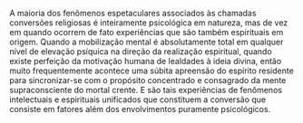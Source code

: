 ﻿A maioria dos fenômenos espetaculares associados às chamadas conversões religiosas é inteiramente psicológica em natureza, mas de vez em quando ocorrem de fato experiências que são também espirituais em origem. Quando a mobilização mental é absolutamente total em qualquer nível de elevação psíquica na direção da realização espiritual, quando existe perfeição da motivação humana de lealdades à ideia divina, então muito frequentemente acontece uma súbita apreensão do espírito residente para sincronizar-se com o propósito concentrado e consagrado da mente supraconsciente do mortal crente. E são tais experiências de fenômenos intelectuais e espirituais unificados que constituem a conversão que consiste em fatores além dos envolvimentos puramente psicológicos.
